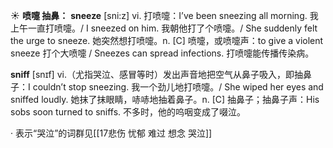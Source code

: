 ☀ <span class="category">**喷嚏 抽鼻：**</span>
<span class="vocabulary">**sneeze**</span> [sni:z] 
<span class="definition">vi. 打喷嚏：</span>I’ve been sneezing all morning. 我上午一直打喷嚏。/ I sneezed on him. 我朝他打了个喷嚏。/ She suddenly felt the urge to sneeze. 她突然想打喷嚏。<span class="definition">n. [C] 喷嚏，或喷嚏声：</span>to give a violent sneeze 打个大喷嚏 / Sneezes can spread infections. 打喷嚏能传播传染病。

<span class="vocabulary">**sniff**</span> [snɪf] 
<span class="definition">vi.（尤指哭泣、感冒等时）发出声音地把空气从鼻子吸入，即抽鼻子：</span>I couldn’t stop sneezing. 我一个劲儿地打喷嚏。/ She wiped her eyes and sniffed loudly. 她抹了抹眼睛，哧哧地抽着鼻子。<span class="definition">n. [C] 抽鼻子；抽鼻子声：</span>His sobs soon turned to sniffs. 不多时，他的呜咽变成了啜泣。 

· 表示“哭泣”的词群见[[17悲伤 忧郁 难过 想念 哭泣]]
